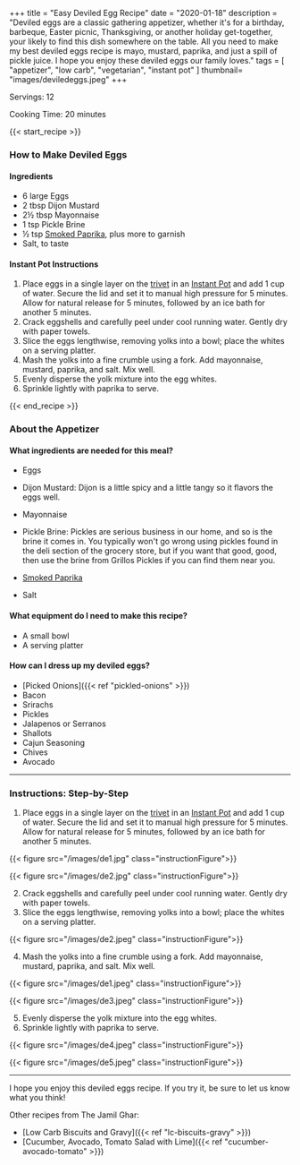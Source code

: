 +++
title = "Easy Deviled Egg Recipe"
date = "2020-01-18"
description = "Deviled eggs are a classic gathering appetizer, whether it's for a birthday, barbeque, Easter picnic, Thanksgiving, or another holiday get-together, your likely to find this dish somewhere on the table. All you need to make my best deviled eggs recipe is mayo, mustard, paprika, and just a spill of pickle juice. I hope you enjoy these deviled eggs our family loves."
tags = [
    "appetizer",
    "low carb",
    "vegetarian",
    "instant pot"
]
thumbnail= "images/deviledeggs.jpeg"
+++

Servings: 12 <!--more-->

Cooking Time: 20 minutes 

{{< start_recipe >}}

### How to Make Deviled Eggs 

#### Ingredients  

* 6 large Eggs 
* 2 tbsp Dijon Mustard
* 2½ tbsp Mayonnaise
* 1 tsp Pickle Brine 
* ½ tsp [Smoked Paprika](https://amzn.to/2ZzYHAO), plus more to garnish
* Salt, to taste  

#### Instant Pot Instructions

1. Place eggs in a single layer on the [trivet](https://amzn.to/38G3NNi) in an [Instant Pot](https://amzn.to/3qfNYCZ) and add 1 cup of water. Secure the lid and set it to manual high pressure for 5 minutes. Allow for natural release for 5 minutes, followed by an ice bath for another 5 minutes.  
2. Crack eggshells and carefully peel under cool running water. Gently dry with paper towels. 
3. Slice the eggs lengthwise, removing yolks into a bowl; place the whites on a serving platter. 
4. Mash the yolks into a fine crumble using a fork. Add mayonnaise, mustard, paprika, and salt. Mix well. 
5. Evenly disperse the yolk mixture into the egg whites. 
6. Sprinkle lightly with paprika to serve.

{{< end_recipe >}}

### About the Appetizer 

#### What ingredients are needed for this meal?

* Eggs 

* Dijon Mustard: Dijon is a little spicy and a little tangy so it flavors the eggs well.  

* Mayonnaise

* Pickle Brine: Pickles are serious business in our home, and so is the brine it comes in. You typically won't go wrong using pickles found in the deli section of the grocery store, but if you want that good, good, then use the brine from Grillos Pickles if you can find them near you. 

* [Smoked Paprika](https://amzn.to/2ZzYHAO)

* Salt

#### What equipment do I need to make this recipe?

* A small bowl 
* A serving platter 

#### How can I dress up my deviled eggs? 

* [Picked Onions]({{< ref "pickled-onions" >}})
* Bacon 
* Srirachs
* Pickles
* Jalapenos or Serranos 
* Shallots
* Cajun Seasoning 
* Chives 
* Avocado 

---- 

### Instructions: Step-by-Step 

1. Place eggs in a single layer on the [trivet](https://amzn.to/38G3NNi) in an [Instant Pot](https://amzn.to/3qfNYCZ) and add 1 cup of water. Secure the lid and set it to manual high pressure for 5 minutes. Allow for natural release for 5 minutes, followed by an ice bath for another 5 minutes.  

{{< figure src="/images/de1.jpg" class="instructionFigure">}}

{{< figure src="/images/de2.jpg" class="instructionFigure">}}

2. Crack eggshells and carefully peel under cool running water. Gently dry with paper towels. 
3. Slice the eggs lengthwise, removing yolks into a bowl; place the whites on a serving platter. 

{{< figure src="/images/de2.jpeg" class="instructionFigure">}}

4. Mash the yolks into a fine crumble using a fork. Add mayonnaise, mustard, paprika, and salt. Mix well. 

{{< figure src="/images/de1.jpeg" class="instructionFigure">}}

{{< figure src="/images/de3.jpeg" class="instructionFigure">}}

5. Evenly disperse the yolk mixture into the egg whites. 
6. Sprinkle lightly with paprika to serve.

{{< figure src="/images/de4.jpeg" class="instructionFigure">}}

{{< figure src="/images/de5.jpeg" class="instructionFigure">}}

---- 

I hope you enjoy this deviled eggs recipe. If you try it, be sure to let us know what you think!

Other recipes from The Jamil Ghar:

* [Low Carb Biscuits and Gravy]({{< ref "lc-biscuits-gravy" >}})
* [Cucumber, Avocado, Tomato Salad with Lime]({{< ref "cucumber-avocado-tomato" >}})
